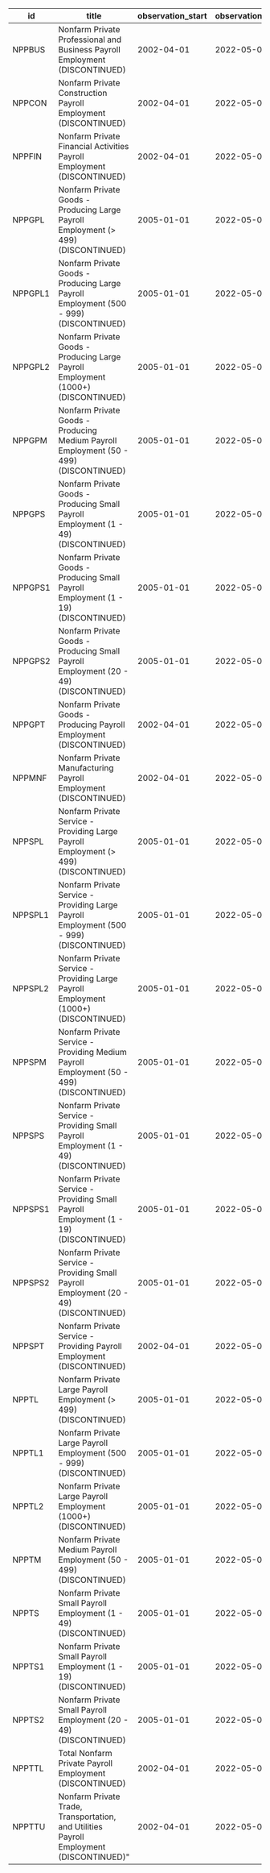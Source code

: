 | id      | title                                                                                   | observation_start   | observation_end   |
|---------|-----------------------------------------------------------------------------------------|---------------------|-------------------|
| NPPBUS  | Nonfarm Private Professional and Business Payroll Employment (DISCONTINUED)             | 2002-04-01          | 2022-05-01        |
| NPPCON  | Nonfarm Private Construction Payroll Employment (DISCONTINUED)                          | 2002-04-01          | 2022-05-01        |
| NPPFIN  | Nonfarm Private Financial Activities Payroll Employment (DISCONTINUED)                  | 2002-04-01          | 2022-05-01        |
| NPPGPL  | Nonfarm Private Goods - Producing Large Payroll Employment (> 499) (DISCONTINUED)       | 2005-01-01          | 2022-05-01        |
| NPPGPL1 | Nonfarm Private Goods - Producing Large Payroll Employment (500 - 999) (DISCONTINUED)   | 2005-01-01          | 2022-05-01        |
| NPPGPL2 | Nonfarm Private Goods - Producing Large Payroll Employment (1000+) (DISCONTINUED)       | 2005-01-01          | 2022-05-01        |
| NPPGPM  | Nonfarm Private Goods - Producing Medium Payroll Employment (50 - 499) (DISCONTINUED)   | 2005-01-01          | 2022-05-01        |
| NPPGPS  | Nonfarm Private Goods - Producing Small Payroll Employment (1 - 49) (DISCONTINUED)      | 2005-01-01          | 2022-05-01        |
| NPPGPS1 | Nonfarm Private Goods - Producing Small Payroll Employment (1 - 19) (DISCONTINUED)      | 2005-01-01          | 2022-05-01        |
| NPPGPS2 | Nonfarm Private Goods - Producing Small Payroll Employment (20 - 49) (DISCONTINUED)     | 2005-01-01          | 2022-05-01        |
| NPPGPT  | Nonfarm Private Goods - Producing Payroll Employment (DISCONTINUED)                     | 2002-04-01          | 2022-05-01        |
| NPPMNF  | Nonfarm Private Manufacturing Payroll Employment (DISCONTINUED)                         | 2002-04-01          | 2022-05-01        |
| NPPSPL  | Nonfarm Private Service - Providing Large Payroll Employment (> 499) (DISCONTINUED)     | 2005-01-01          | 2022-05-01        |
| NPPSPL1 | Nonfarm Private Service - Providing Large Payroll Employment (500 - 999) (DISCONTINUED) | 2005-01-01          | 2022-05-01        |
| NPPSPL2 | Nonfarm Private Service - Providing Large Payroll Employment (1000+) (DISCONTINUED)     | 2005-01-01          | 2022-05-01        |
| NPPSPM  | Nonfarm Private Service - Providing Medium Payroll Employment (50 - 499) (DISCONTINUED) | 2005-01-01          | 2022-05-01        |
| NPPSPS  | Nonfarm Private Service - Providing Small Payroll Employment (1 - 49) (DISCONTINUED)    | 2005-01-01          | 2022-05-01        |
| NPPSPS1 | Nonfarm Private Service - Providing Small Payroll Employment (1 - 19) (DISCONTINUED)    | 2005-01-01          | 2022-05-01        |
| NPPSPS2 | Nonfarm Private Service - Providing Small Payroll Employment (20 - 49) (DISCONTINUED)   | 2005-01-01          | 2022-05-01        |
| NPPSPT  | Nonfarm Private Service - Providing Payroll Employment (DISCONTINUED)                   | 2002-04-01          | 2022-05-01        |
| NPPTL   | Nonfarm Private Large Payroll Employment (> 499) (DISCONTINUED)                         | 2005-01-01          | 2022-05-01        |
| NPPTL1  | Nonfarm Private Large Payroll Employment (500 - 999) (DISCONTINUED)                     | 2005-01-01          | 2022-05-01        |
| NPPTL2  | Nonfarm Private Large Payroll Employment (1000+) (DISCONTINUED)                         | 2005-01-01          | 2022-05-01        |
| NPPTM   | Nonfarm Private Medium Payroll Employment (50 - 499) (DISCONTINUED)                     | 2005-01-01          | 2022-05-01        |
| NPPTS   | Nonfarm Private Small Payroll Employment (1 - 49) (DISCONTINUED)                        | 2005-01-01          | 2022-05-01        |
| NPPTS1  | Nonfarm Private Small Payroll Employment (1 - 19) (DISCONTINUED)                        | 2005-01-01          | 2022-05-01        |
| NPPTS2  | Nonfarm Private Small Payroll Employment (20 - 49) (DISCONTINUED)                       | 2005-01-01          | 2022-05-01        |
| NPPTTL  | Total Nonfarm Private Payroll Employment (DISCONTINUED)                                 | 2002-04-01          | 2022-05-01        |
| NPPTTU  | Nonfarm Private Trade, Transportation, and Utilities Payroll Employment (DISCONTINUED)" | 2002-04-01          | 2022-05-01        |